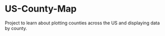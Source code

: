 # US-County-Map
Project to learn about plotting counties across the US and displaying data by county.
